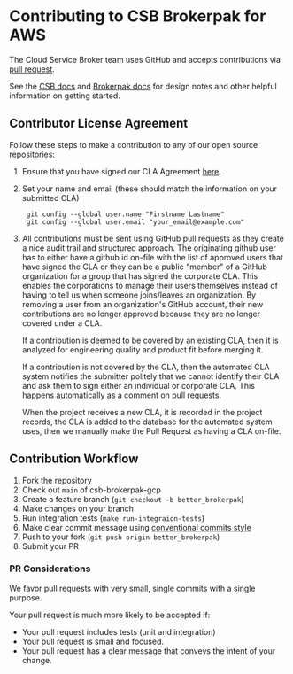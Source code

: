 # Contributing to CSB Brokerpak for AWS

The Cloud Service Broker team uses GitHub and accepts contributions via
[pull request](https://help.github.com/articles/using-pull-requests).

See the [CSB docs](https://github.com/cloudfoundry/cloud-service-broker/tree/main/docs) and [Brokerpak docs](https://github.com/cloudfoundry/csb-brokerpak-gcp/tree/main/docs) for design notes and other helpful information on getting started.

## Contributor License Agreement

Follow these steps to make a contribution to any of our open source repositories:

1. Ensure that you have signed our CLA Agreement [here](https://www.cloudfoundry.org/community/cla).
1. Set your name and email (these should match the information on your submitted CLA)

        git config --global user.name "Firstname Lastname"
        git config --global user.email "your_email@example.com"

1. All contributions must be sent using GitHub pull requests as they create a nice audit trail and structured approach.
   The originating github user has to either have a github id on-file with the list of approved users that have signed the CLA or they can be a public "member" of a GitHub organization for a group that has signed the corporate CLA. This enables the corporations to manage their users themselves instead of having to tell us when someone joins/leaves an organization. By removing a user from an organization's GitHub account, their new contributions are no longer approved because they are no longer covered under a CLA.

   If a contribution is deemed to be covered by an existing CLA, then it is analyzed for engineering quality and product fit before merging it.

   If a contribution is not covered by the CLA, then the automated CLA system notifies the submitter politely that we cannot identify their CLA and ask them to sign either an individual or corporate CLA. This happens automatically as a comment on pull requests.

   When the project receives a new CLA, it is recorded in the project records, the CLA is added to the database for the automated system uses, then we manually make the Pull Request as having a CLA on-file.

## Contribution Workflow

1. Fork the repository
1. Check out `main` of csb-brokerpak-gcp
1. Create a feature branch (`git checkout -b better_brokerpak`)
1. Make changes on your branch
1. Run integration tests (`make run-integraion-tests`)
1. Make clear commit message using [conventional commits style](https://www.conventionalcommits.org/en/v1.0.0/#summary)
3. Push to your fork (`git push origin better_brokerpak`)
4. Submit your PR

### PR Considerations
We favor pull requests with very small, single commits with a single purpose.

Your pull request is much more likely to be accepted if:
* Your pull request includes tests (unit and integration)
* Your pull request is small and focused.
* Your pull request has a clear message that conveys the intent of your change.
